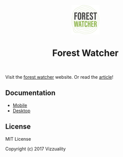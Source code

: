 <p align="center"><img src="assets/fw-logo.png" height=92></p>
<h1 align="center">Forest Watcher</h1>
<br>

Visit the [forest watcher](http://forestwatcher.globalforestwatch.org) website. Or read the [article](http://vizzuality.com/projects/forest-watcher)!

## Documentation
- [Mobile](mobile/README.md)
- [Desktop](desktop/README.md)

## License
MIT License

Copyright (c) 2017 Vizzuality